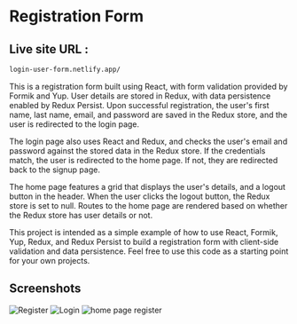 # Registration Form 

## Live site URL :
```bash
login-user-form.netlify.app/
```

This is a registration form built using React, with form validation provided by Formik and Yup. User details are stored in Redux, with data persistence enabled by Redux Persist. Upon successful registration, the user's first name, last name, email, and password are saved in the Redux store, and the user is redirected to the login page.

The login page also uses React and Redux, and checks the user's email and password against the stored data in the Redux store. If the credentials match, the user is redirected to the home page. If not, they are redirected back to the signup page.

The home page features a grid that displays the user's details, and a logout button in the header. When the user clicks the logout button, the Redux store is set to null. Routes to the home page are rendered based on whether the Redux store has user details or not.

This project is intended as a simple example of how to use React, Formik, Yup, Redux, and Redux Persist to build a registration form with client-side validation and data persistence. Feel free to use this code as a starting point for your own projects.

## Screenshots
![Register](https://github.com/prakash-s-2210/registration-form/assets/94909544/428c2e57-6a2d-43ff-b306-8f27a3d1548b)
![Login](https://github.com/prakash-s-2210/registration-form/assets/94909544/d5f70433-ad11-44ae-9d20-de4f02812b7d)
![home page register](https://github.com/prakash-s-2210/registration-form/assets/94909544/11abf05f-69e3-4e77-8389-a71acf9a5883)
